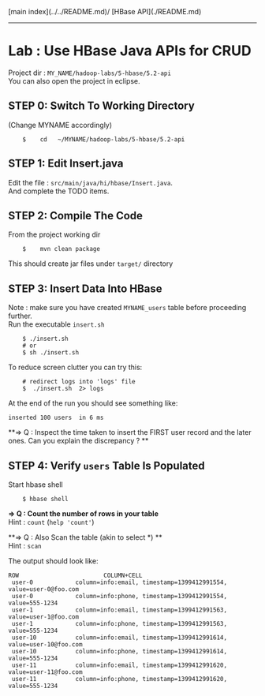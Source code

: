 <link rel='stylesheet' href='../../assets/css/main.css'/>
[main index](../../README.md)/ [HBase API](./README.md)

---- 

# Lab : Use HBase Java APIs for CRUD

Project dir : `MY_NAME/hadoop-labs/5-hbase/5.2-api`  
You can also open the project in eclipse.

## STEP 0: Switch To Working Directory
(Change MYNAME accordingly)
```
    $    cd   ~/MYNAME/hadoop-labs/5-hbase/5.2-api
```


## STEP 1:  Edit Insert.java
Edit the file : `src/main/java/hi/hbase/Insert.java`.  
And complete the TODO items.


## STEP 2: Compile The Code
From the project working dir
```
    $    mvn clean package
```
This should create jar files under `target/` directory


## STEP 3: Insert Data Into HBase
Note : make sure you have created `MYNAME_users` table before proceeding further.  
Run the executable `insert.sh`
```
    $ ./insert.sh
    # or
    $ sh ./insert.sh
```

To reduce screen clutter you can try this:
```
    # redirect logs into 'logs' file
    $  ./insert.sh  2> logs
```

At the end of the run you should see something like:

    inserted 100 users  in 6 ms


**=>  Q : Inspect the time taken to insert the FIRST user record and the later ones.  Can you explain the discrepancy ? **  


## STEP 4: Verify `users` Table Is Populated
Start hbase shell
```
    $ hbase shell
```

**=> Q : Count the number of rows in your table**  
Hint : `count`  (`help 'count'`)

**=> Q : Also Scan the table (akin to select *) **  
Hint : `scan`

The output should look like:

```
ROW                        COLUMN+CELL
 user-0            column=info:email, timestamp=1399412991554, value=user-0@foo.com
 user-0            column=info:phone, timestamp=1399412991554, value=555-1234
 user-1            column=info:email, timestamp=1399412991563, value=user-1@foo.com
 user-1            column=info:phone, timestamp=1399412991563, value=555-1234
 user-10           column=info:email, timestamp=1399412991614, value=user-10@foo.com
 user-10           column=info:phone, timestamp=1399412991614, value=555-1234
 user-11           column=info:email, timestamp=1399412991620, value=user-11@foo.com
 user-11           column=info:phone, timestamp=1399412991620, value=555-1234

```


